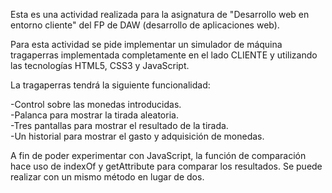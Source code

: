 Esta es una actividad realizada para la asignatura de "Desarrollo web en entorno cliente" del FP de DAW (desarrollo de aplicaciones web).

Para esta actividad se pide implementar un simulador de máquina tragaperras implementada completamente en el lado CLIENTE y utilizando las tecnologías HTML5, CSS3 y JavaScript.

La tragaperras tendrá la siguiente funcionalidad:

-Control sobre las monedas introducidas. <br>
-Palanca para mostrar la tirada aleatoria. <br>
-Tres pantallas para mostrar el resultado de la tirada. <br>
-Un historial para mostrar el gasto y adquisición de monedas. <br>

A fin de poder experimentar con JavaScript, la función de comparación hace uso de indexOf y getAttribute para comparar los resultados. Se puede realizar con un mismo método en lugar de dos.
